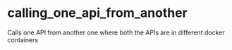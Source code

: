 # calling_one_api_from_another
Calls one API from another one where both the APIs are in different docker containers
